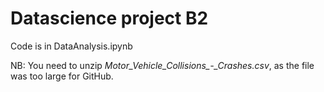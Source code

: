 # Datascience project B2

Code is in DataAnalysis.ipynb

NB: You need to unzip *Motor_Vehicle_Collisions_-_Crashes.csv*, as the file was too large for GitHub.
